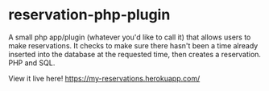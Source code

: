 # reservation-php-plugin
A small php app/plugin (whatever you'd like to call it) that allows users to make reservations. It checks to make sure there hasn't been a time already inserted into the database at the requested time, then creates a reservation. PHP and SQL.

View it live here! https://my-reservations.herokuapp.com/
